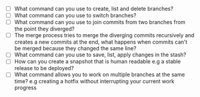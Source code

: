 - [ ] What command can you use to create, list and delete branches?
- [ ] What command can you use to switch branches?
- [ ] What command can you use to join commits from two branches from the point they diverged?
- [ ] The merge process tries to merge the diverging commits recursively and creates a new commits at the end, what happens when commits can't be merged because they changed the same line?
- [ ] What command can you use to save, list, apply changes in the stash?
- [ ] How can you create a snapshot that is human readable e.g a stable release to be deployed?
- [ ] What command allows you to work on multiple branches at the same time? e.g creating a hotfix without interrupting your current work progress